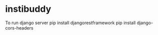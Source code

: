 # instibuddy

To run django server
  pip install djangorestframework
  pip install django-cors-headers
